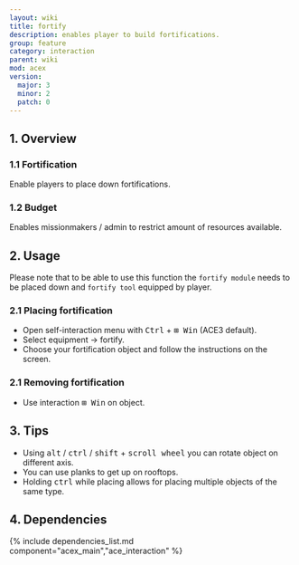 ```yaml
---
layout: wiki
title: fortify
description: enables player to build fortifications.
group: feature
category: interaction
parent: wiki
mod: acex
version:
  major: 3
  minor: 2
  patch: 0
---
```


## 1. Overview

### 1.1 Fortification

Enable players to place down fortifications.

### 1.2 Budget

Enables missionmakers / admin to restrict amount of resources available.

## 2. Usage
Please note that to be able to use this function the `fortify module` needs to be placed down and `fortify tool` equipped by player.

### 2.1 Placing fortification

- Open self-interaction menu with <kbd>Ctrl</kbd> + <kbd>⊞ Win</kbd> (ACE3 default).
- Select equipment → fortify.
- Choose your fortification object and follow the instructions on the screen.

### 2.1 Removing fortification

- Use interaction <kbd>⊞ Win</kbd> on object.

## 3. Tips

- Using <kbd>alt</kbd> / <kbd>ctrl</kbd> / <kbd>shift</kbd> + <kbd>scroll wheel</kbd> you can rotate object on different axis.
- You can use planks to get up on rooftops.
- Holding <kbd>ctrl</kbd> while placing allows for placing multiple objects of the same type.

## 4. Dependencies

{% include dependencies_list.md component="acex_main","ace_interaction" %}
